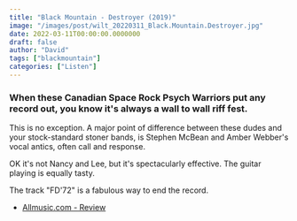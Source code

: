```yaml
---
title: "Black Mountain - Destroyer (2019)"
image: "/images/post/wilt_20220311_Black.Mountain.Destroyer.jpg"
date: 2022-03-11T00:00:00.0000000
draft: false
author: "David"
tags: ["blackmountain"]
categories: ["Listen"]
---
```

### When these Canadian Space Rock Psych Warriors put any record out, you know it's always a wall to wall riff fest.

 This is no exception. A major point of difference between these dudes and your stock-standard stoner bands, is Stephen McBean and Amber Webber's vocal antics, often call and response.

 OK it's not Nancy and Lee, but it's spectacularly effective. The guitar playing is equally tasty.

 The track "FD'72" is a fabulous way to end the record.

-  [Allmusic.com - Review](https://www.allmusic.com/album/destroyer-mw0003260247)